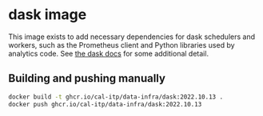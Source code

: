 # dask image

This image exists to add necessary dependencies for dask schedulers
and workers, such as the Prometheus client and Python libraries
used by analytics code. See [the dask docs](https://docs.dask.org/en/stable/how-to/manage-environments.html)
for some additional detail.

## Building and pushing manually

```bash
docker build -t ghcr.io/cal-itp/data-infra/dask:2022.10.13 .
docker push ghcr.io/cal-itp/data-infra/dask:2022.10.13
```
